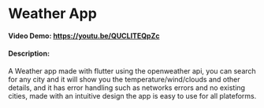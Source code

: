 # Weather App
#### Video Demo: <https://youtu.be/QUCLITEQpZc>
#### Description:
A  Weather app made with flutter using the openweather api, you can search for any city and it will show you the  temperature/wind/clouds and other details, and it has error handling such as networks errors and no existing cities, made with an intuitive design the app is easy to use for all plateforms.
